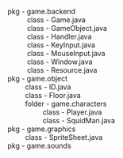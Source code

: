 
pkg - game.backend<br />
      &nbsp;&nbsp;&nbsp;&nbsp;&nbsp;&nbsp;&nbsp;&nbsp;&nbsp; class - Game.java<br />
      &nbsp;&nbsp;&nbsp;&nbsp;&nbsp;&nbsp;&nbsp;&nbsp;&nbsp;&nbsp;class - GameObject.java<br />
      &nbsp;&nbsp;&nbsp;&nbsp;&nbsp;&nbsp;&nbsp;&nbsp;&nbsp;&nbsp;class - Handler.java<br />
      &nbsp;&nbsp;&nbsp;&nbsp;&nbsp;&nbsp;&nbsp;&nbsp;&nbsp;&nbsp;class - KeyInput.java<br />
      &nbsp;&nbsp;&nbsp;&nbsp;&nbsp;&nbsp;&nbsp;&nbsp;&nbsp;&nbsp;class - MouseInput.java<br />
      &nbsp;&nbsp;&nbsp;&nbsp;&nbsp;&nbsp;&nbsp;&nbsp;&nbsp;&nbsp;class - Window.java<br />
      &nbsp;&nbsp;&nbsp;&nbsp;&nbsp;&nbsp;&nbsp;&nbsp;&nbsp;&nbsp;class - Resource.java<br />
pkg - game.object<br />
      &nbsp;&nbsp;&nbsp;&nbsp;&nbsp;&nbsp;&nbsp;&nbsp;&nbsp;class - ID.java<br />
      &nbsp;&nbsp;&nbsp;&nbsp;&nbsp;&nbsp;&nbsp;&nbsp;&nbsp;class - Floor.java<br />
      &nbsp;&nbsp;&nbsp;&nbsp;&nbsp;&nbsp;&nbsp;&nbsp;&nbsp;folder - game.characters<br />
               &nbsp;&nbsp;&nbsp;&nbsp;&nbsp;&nbsp;&nbsp;&nbsp;&nbsp;&nbsp;&nbsp;&nbsp;&nbsp;&nbsp;&nbsp;&nbsp;&nbsp;&nbsp;class - Player.java<br />
               &nbsp;&nbsp;&nbsp;&nbsp;&nbsp;&nbsp;&nbsp;&nbsp;&nbsp;&nbsp;&nbsp;&nbsp;&nbsp;&nbsp;&nbsp;&nbsp;&nbsp;&nbsp;class - SquidMan.java<br />
pkg - game.graphics<br />
      &nbsp;&nbsp;&nbsp;&nbsp;&nbsp;&nbsp;&nbsp;&nbsp;&nbsp;class - SpriteSheet.java<br />
pkg - game.sounds<br />

